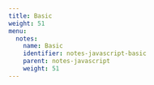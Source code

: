 ```yaml
---
title: Basic
weight: 51
menu:
  notes:
    name: Basic
    identifier: notes-javascript-basic
    parent: notes-javascript
    weight: 51
---
```

